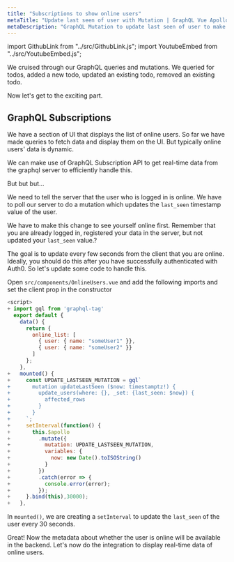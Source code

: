 ```yaml
---
title: "Subscriptions to show online users"
metaTitle: "Update last seen of user with Mutation | GraphQL Vue Apollo Tutorial"
metaDescription: "GraphQL Mutation to update last seen of user to make them available online. Use setInterval to trigger mutation every few seconds "
---
```


import GithubLink from "../src/GithubLink.js";
import YoutubeEmbed from "../src/YoutubeEmbed.js";

<YoutubeEmbed link="https://www.youtube.com/embed/gbyHMbDtF-c" />

We cruised through our GraphQL queries and mutations. We queried for todos, added a new todo, updated an existing todo, removed an existing todo.

Now let's get to the exciting part.

GraphQL Subscriptions
---------------------

We have a section of UI that displays the list of online users. So far we have made queries to fetch data and display them on the UI. But typically online users' data is dynamic.

We can make use of GraphQL Subscription API to get real-time data from the graphql server to efficiently handle this.

But but but...

We need to tell the server that the user who is logged in is online. We have to poll our server to do a mutation which updates the `last_seen` timestamp value of the user.

We have to make this change to see yourself online first. Remember that you are already logged in, registered your data in the server, but not updated your `last_seen` value.?

The goal is to update every few seconds from the client that you are online. Ideally, you should do this after you have successfully authenticated with Auth0. So let's update some code to handle this.

Open `src/components/OnlineUsers.vue` and add the following imports and set the client prop in the constructor

<GithubLink link="https://github.com/hasura/learn-graphql/blob/master/tutorials/frontend/vue-apollo/app-final/src/components/OnlineUsers.vue" text="src/components/OnlineUsers.vue" />

```javascript
<script>
+ import gql from 'graphql-tag'
  export default {
    data() {
      return {
        online_list: [
          { user: { name: "someUser1" }},
          { user: { name: "someUser2" }}
        ]
      };
    },
+   mounted() {
+     const UPDATE_LASTSEEN_MUTATION = gql`
+       mutation updateLastSeen ($now: timestamptz!) {
+         update_users(where: {}, _set: {last_seen: $now}) {
+           affected_rows
+         }
+       }
+     `;
+     setInterval(function() {
+       this.$apollo
+         .mutate({
+           mutation: UPDATE_LASTSEEN_MUTATION,
+           variables: {
+             now: new Date().toISOString()
+           }
+         })
+         .catch(error => {
+           console.error(error);
+         });
+     }.bind(this),30000);
+   },
```

In `mounted()`, we are creating a `setInterval` to update the `last_seen` of the user every 30 seconds.

Great! Now the metadata about whether the user is online will be available in the backend. Let's now do the integration to display real-time data of online users.
